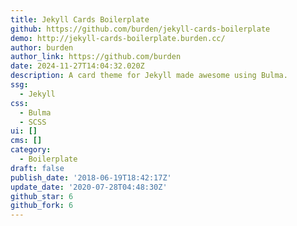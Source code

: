 ```yaml
---
title: Jekyll Cards Boilerplate
github: https://github.com/burden/jekyll-cards-boilerplate
demo: http://jekyll-cards-boilerplate.burden.cc/
author: burden
author_link: https://github.com/burden
date: 2024-11-27T14:04:32.020Z
description: A card theme for Jekyll made awesome using Bulma.
ssg:
  - Jekyll
css:
  - Bulma
  - SCSS
ui: []
cms: []
category:
  - Boilerplate
draft: false
publish_date: '2018-06-19T18:42:17Z'
update_date: '2020-07-28T04:48:30Z'
github_star: 6
github_fork: 6
---
```

